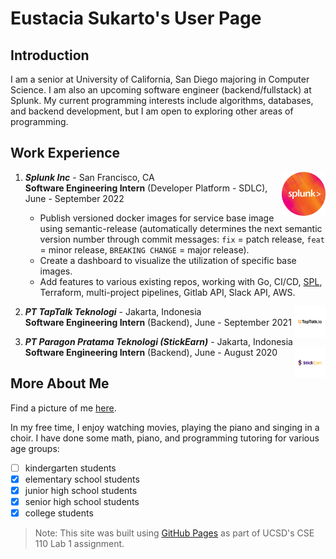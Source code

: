 # Eustacia Sukarto's User Page 

## Introduction

I am a senior at University of California, San Diego majoring in Computer Science. I am also an upcoming software engineer (backend/fullstack) at Splunk. My current programming interests include algorithms, databases, and backend development, but I am open to exploring other areas of programming.

## Work Experience

1. ***Splunk Inc*** - San Francisco, CA <img src="images/splunk.svg"  width="70" height="70" align="right"> <br/>
   **Software Engineering Intern** (Developer Platform - SDLC), June - September 2022
   - Publish versioned docker images for service base image using semantic-release (automatically determines the next semantic version number through commit messages: `fix` = patch release, `feat` = minor release, `BREAKING CHANGE` = major release).
   - Create a dashboard to visualize the utilization of specific base images.
   - Add features to various existing repos, working with Go, CI/CD, [SPL](https://docs.splunk.com/Splexicon:SPL), Terraform, multi-project pipelines, Gitlab API, Slack API, AWS.

2. ***PT TapTalk Teknologi*** - Jakarta, Indonesia <img src="images/taptalk.png"  width="50" height="50" align="right"> <br/>
   **Software Engineering Intern** (Backend), June - September 2021

3. ***PT Paragon Pratama Teknologi (StickEarn)*** - Jakarta, Indonesia <img src="images/stickearn.png"  width="50" height="50" align="right"> <br/>
   **Software Engineering Intern** (Backend), June - August 2020

## More About Me

Find a picture of me [here](images/myPhoto.jpeg).

In my free time, I enjoy watching movies, playing the piano and singing in a choir. I have done some math, piano, and programming tutoring for various age groups:
- [ ] kindergarten students
- [x] elementary school students
- [x] junior high school students
- [x] senior high school students
- [x] college students

> Note: This site was built using [GitHub Pages](https://pages.github.com/) as part of UCSD's CSE 110 Lab 1 assignment.